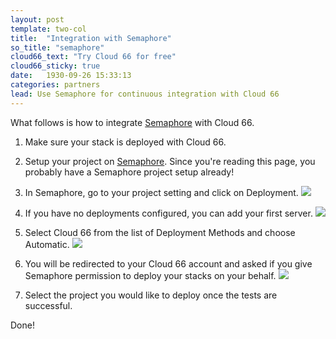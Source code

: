 ```yaml
---
layout: post
template: two-col
title:  "Integration with Semaphore"
so_title: "semaphore"
cloud66_text: "Try Cloud 66 for free"
cloud66_sticky: true
date:   1930-09-26 15:33:13
categories: partners
lead: Use Semaphore for continuous integration with Cloud 66
---
```


What follows is how to integrate [Semaphore](https://semaphoreapp.com) with Cloud 66.

1. Make sure your stack is deployed with Cloud 66.
2. Setup your project on [Semaphore](https://semaphoreapp.com). Since you're reading this page, you probably have a Semaphore project setup already!
3. In Semaphore, go to your project setting and click on Deployment.
![](http://cdn.cloud66.com/images/help/semaphore_project_settings.png)

4. If you have no deployments configured, you can add your first server.
![](http://cdn.cloud66.com/images/help/semaphore_project_deployment.png)

5. Select Cloud 66 from the list of Deployment Methods and choose Automatic.
![](http://cdn.cloud66.com/images/help/deployment_method.png)

6. You will be redirected to your Cloud 66 account and asked if you give Semaphore permission to deploy your stacks on your behalf.
![](http://cdn.cloud66.com/images/help/oauth_access_rights.png)

7. Select the project you would like to deploy once the tests are successful.

Done!

